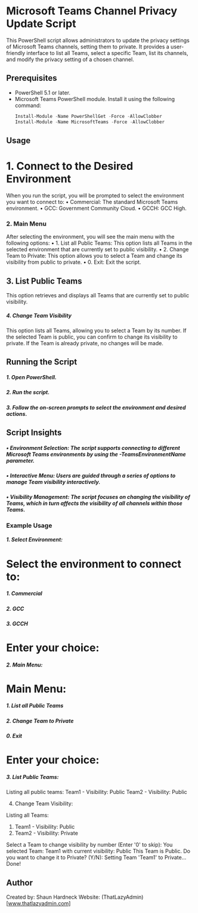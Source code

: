# Microsoft Teams Channel Privacy Update Script

This PowerShell script allows administrators to update the privacy settings of Microsoft Teams channels, setting them to private. It provides a user-friendly interface to list all Teams, select a specific Team, list its channels, and modify the privacy setting of a chosen channel.

## Prerequisites
- PowerShell 5.1 or later.
- Microsoft Teams PowerShell module. Install it using the following command:
  ```powershell
  Install-Module -Name PowerShellGet -Force -AllowClobber
  Install-Module -Name MicrosoftTeams -Force -AllowClobber
  ```

## Usage
# 1. Connect to the Desired Environment

When you run the script, you will be prompted to select the environment you want to connect to:
•	Commercial: The standard Microsoft Teams environment.
•	GCC: Government Community Cloud.
•	GCCH: GCC High.

### 2. Main Menu

After selecting the environment, you will see the main menu with the following options:
•	1. List all Public Teams: This option lists all Teams in the selected environment that are currently set to public visibility.
•	2. Change Team to Private: This option allows you to select a Team and change its visibility from public to private.
•	0. Exit: Exit the script.

## 3. List Public Teams

This option retrieves and displays all Teams that are currently set to public visibility.

##### 4. Change Team Visibility

This option lists all Teams, allowing you to select a Team by its number. If the selected Team is public, you can confirm to change its visibility to private. If the Team is already private, no changes will be made.

## Running the Script
##### 1.	Open PowerShell.
##### 2.	Run the script.
##### 3.	Follow the on-screen prompts to select the environment and desired actions.

## Script Insights
##### •	Environment Selection: The script supports connecting to different Microsoft Teams environments by using the -TeamsEnvironmentName parameter.
##### •	Interactive Menu: Users are guided through a series of options to manage Team visibility interactively.
##### •	Visibility Management: The script focuses on changing the visibility of Teams, which in turn affects the visibility of all channels within those Teams.

### Example Usage
##### 1.	Select Environment:

# Select the environment to connect to:
##### 1. Commercial
##### 2. GCC
##### 3. GCCH

# Enter your choice:
##### 2.	Main Menu:

# Main Menu:
##### 1. List all Public Teams
##### 2. Change Team to Private
##### 0. Exit

# Enter your choice:
##### 3.	List Public Teams:

Listing all public teams:
Team1 - Visibility: Public
Team2 - Visibility: Public

4.	Change Team Visibility:

Listing all Teams:
1. Team1 - Visibility: Public
2. Team2 - Visibility: Private

Select a Team to change visibility by number (Enter '0' to skip):
You selected Team: Team1 with current visibility: Public
This Team is Public. Do you want to change it to Private? (Y/N):
Setting Team 'Team1' to Private... Done!








## Author
Created by: Shaun Hardneck
Website: (ThatLazyAdmin)[www.thatlazyadmin.com]

